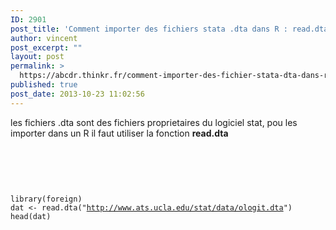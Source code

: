 ```yaml
---
ID: 2901
post_title: 'Comment importer des fichiers stata .dta dans R : read.dta'
author: vincent
post_excerpt: ""
layout: post
permalink: >
  https://abcdr.thinkr.fr/comment-importer-des-fichier-stata-dta-dans-r-read-dta/
published: true
post_date: 2013-10-23 11:02:56
---
```

les fichiers .dta sont des fichiers proprietaires du logiciel stat, pou les importer dans un R il faut utiliser la fonction <strong>read.dta</strong><br /><br /><br /> <pre><code><br /><br /> library(foreign) <br />dat &lt;- read.dta("http://www.ats.ucla.edu/stat/data/ologit.dta") head(dat)<br /><br /></code></pre>